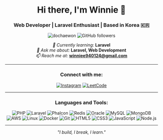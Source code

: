 <h1 align="center">Hi there, I'm Winnie 👋</h1>
<h3 align="center">Web Developer | Laravel Enthusiast | Based in Korea 🇰🇷</h3>

<p align="center">
  <img src="https://komarev.com/ghpvc/?username=dochaewon&label=Profile%20views&color=brightgreen&style=flat-square" alt="dochaewon" />
  <img alt="GitHub followers" src="https://img.shields.io/github/followers/dochaewon?style=social" />
</p>

<p align="center">
  <em>🌱 Currently learning:</em> <strong>Laravel</strong><br>
  <em>💬 Ask me about:</em> <strong>Laravel, Web Development</strong><br>
  <em>📫 Reach me at:</em> <strong><a href="mailto:winniee940124@gmail.com">winniee940124@gmail.com</a></strong>
</p>

---

<h3 align="center">Connect with me:</h3>
<p align="center">
  <a href="https://instagram.com/chaewon_do_winnie" target="blank"><img src="https://img.shields.io/badge/Instagram-%23E4405F.svg?&style=for-the-badge&logo=instagram&logoColor=white" alt="Instagram"></a>
  <a href="https://www.leetcode.com/winniedo" target="blank"><img src="https://img.shields.io/badge/LeetCode-%23FFA116.svg?&style=for-the-badge&logo=leetcode&logoColor=white" alt="LeetCode"></a>
</p>

---

<h3 align="center">Languages and Tools:</h3>
<p align="center">
  <img src="https://img.shields.io/badge/PHP-%23777BB4.svg?&style=for-the-badge&logo=php&logoColor=white" alt="PHP"/>
  <img src="https://img.shields.io/badge/Laravel-%23FF2D20.svg?&style=for-the-badge&logo=laravel&logoColor=white" alt="Laravel"/>
  <img src="https://img.shields.io/badge/Phalcon-%2336F742.svg?&style=for-the-badge&logo=phalcon&logoColor=white" alt="Phalcon"/>
  <img src="https://img.shields.io/badge/Redis-%23DC382D.svg?&style=for-the-badge&logo=redis&logoColor=white" alt="Redis"/>
  <img src="https://img.shields.io/badge/Oracle-%23F80000.svg?&style=for-the-badge&logo=oracle&logoColor=white" alt="Oracle"/>
  <img src="https://img.shields.io/badge/MySQL-%234479A1.svg?&style=for-the-badge&logo=mysql&logoColor=white" alt="MySQL"/>
  <img src="https://img.shields.io/badge/MongoDB-%2347A248.svg?&style=for-the-badge&logo=mongodb&logoColor=white" alt="MongoDB"/>
  <img src="https://img.shields.io/badge/AWS-%23232F3E.svg?&style=for-the-badge&logo=amazon-aws&logoColor=white" alt="AWS"/>
  <img src="https://img.shields.io/badge/Linux-%23FCC624.svg?&style=for-the-badge&logo=linux&logoColor=black" alt="Linux"/>
  <img src="https://img.shields.io/badge/Docker-%232496ED.svg?&style=for-the-badge&logo=docker&logoColor=white" alt="Docker"/>
  <img src="https://img.shields.io/badge/Git-%23F05033.svg?&style=for-the-badge&logo=git&logoColor=white" alt="Git"/>
  <img src="https://img.shields.io/badge/HTML5-%23E34F26.svg?&style=for-the-badge&logo=html5&logoColor=white" alt="HTML5"/>
  <img src="https://img.shields.io/badge/CSS3-%231572B6.svg?&style=for-the-badge&logo=css3&logoColor=white" alt="CSS3"/>
  <img src="https://img.shields.io/badge/JavaScript-%23F7DF1E.svg?&style=for-the-badge&logo=javascript&logoColor=black" alt="JavaScript"/>
  <img src="https://img.shields.io/badge/Node.js-%23339933.svg?&style=for-the-badge&logo=node-dot-js&logoColor=white" alt="Node.js"/>
</p>

---

<p align="center">
  <i>"I build, I break, I learn."</i>
</p>
